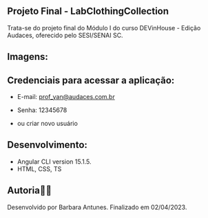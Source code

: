 ## Projeto Final - LabClothingCollection

Trata-se do projeto final do Módulo I do curso DEVinHouse - Edição Audaces, oferecido pelo SESI/SENAI SC.

## Imagens: 



## Credenciais para acessar a aplicação:

* E-mail: prof_yan@audaces.com.br
* Senha: 12345678

* ou criar novo usuário

## Desenvolvimento: 
* Angular CLI version 15.1.5. 
* HTML, CSS, TS 

## Autoria👩‍💻 
Desenvolvido por Barbara Antunes. Finalizado em 02/04/2023.
